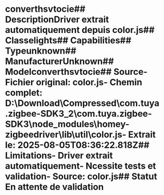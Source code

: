 # converthsvtocie##  DescriptionDriver extrait automatiquement depuis color.js##  Classelights##  Capabilities##  Typeunknown##  ManufacturerUnknown##  Modelconverthsvtocie##  Source- **Fichier original**: color.js- **Chemin complet**: D:\Download\Compressed\com.tuya.zigbee-SDK3_2\com.tuya.zigbee-SDK3\node_modules\homey-zigbeedriver\lib\util\color.js- **Extrait le**: 2025-08-05T08:36:22.818Z##  Limitations- Driver extrait automatiquement- Ncessite tests et validation- Source: color.js##  Statut En attente de validation